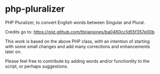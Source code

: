 # php-pluralizer
PHP Pluralizer, to convert English words between Singular and Plural.

Credits go to: https://gist.github.com/tbrianjones/ba0460cc1d55f357e00b

This work is based on the above PHP class, with an intention of starting with some small changes and add many corrections and enhancements later on.


Please feel free to contribute by adding words and/or functionlity to the script, or perhaps suggestions.
